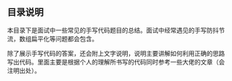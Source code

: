 ## 目录说明

本目录下是面试中一些常见的手写代码题目的总结。面试中经常遇见的手写防抖节流，数组扁平化等问题都会包含。

除了展示手写代码的答案，还会附上文字说明，说明主要讲解如何利用正确的思路写出代码。里面主要是根据个人的理解所书写的代码同时参考一些大佬的文章（会注明出处）。



